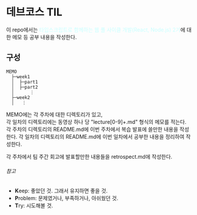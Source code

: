 # 데브코스 TIL
이 repo에서는 <span style="color: rgb(200, 255, 255)">타입스크립트로 함께하는 웹 풀 사이클 개발(React, Node.js) 2기</span>에 대한 메모 등 공부 내용을 작성한다.
## 구성
```
MEMO  
  ├─week1  
  │  ├─part1  
  │  ├─part2
  │      ⋮
  ├─week2
  │   ⋮
```
MEMO에는 각 주차에 대한 디렉토리가 있고,  
각 일차의 디렉토리에는 동영상 하나 당 "lecture[0-9]+.md" 형식의 메모를 적는다.  
각 주차의 디렉토리의 README.md에 이번 주차에서 복습 발표에 쓸만한 내용을 작성한다.
각 일차의 디렉토리의 README.md에 이번 일차에서 공부한 내용을 정리하여 작성한다.

각 주차에서 팀 주간 회고에 발표할만한 내용들을 retrospect.md에 작성한다.
###### 참고
- **K**eep: 좋았던 것. 그래서 유지하면 좋을 것.
- **P**roblem: 문제였거나, 부족하거나, 아쉬웠던 것.
- **T**ry: 시도해볼 것.